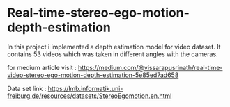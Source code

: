 # Real-time-stereo-ego-motion-depth-estimation
In this project i implemented a depth estimation model for video dataset. It contains 53 videos which was taken in different angles with the cameras.

for medium article visit : https://medium.com/@vissarapusrinath/real-time-video-stereo-ego-motion-depth-estimation-5e85ed7ad658 

Data set link : https://lmb.informatik.uni-freiburg.de/resources/datasets/StereoEgomotion.en.html
